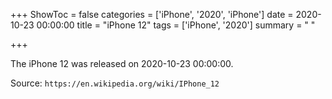 +++
ShowToc = false
categories = ['iPhone', '2020', 'iPhone']
date = 2020-10-23 00:00:00
title = "iPhone 12"
tags = ['iPhone', '2020']
summary = " "

+++

The iPhone 12 was released on 2020-10-23 00:00:00.

Source: `https://en.wikipedia.org/wiki/IPhone_12`
